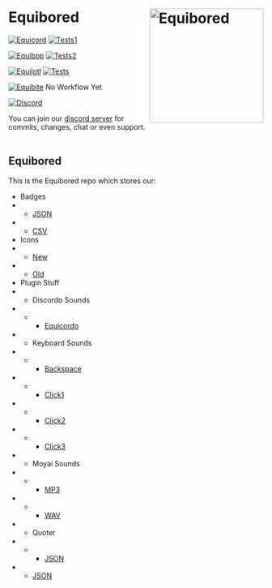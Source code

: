 # Equibored [<img src="https://avatars.githubusercontent.com/u/150590884" width="225" align="right" alt="Equibored">](https://github.com/Equicord/Equibored)

[![Equicord](https://img.shields.io/badge/Equicord-green?style=flat)](https://github.com/Equicord/Equicord)
[![Tests1](https://github.com/Equicord/Equicord/actions/workflows/build.yml/badge.svg)](https://github.com/Equicord/Equicord/actions/workflows/build.yml)

[![Equibop](https://img.shields.io/badge/Equibop-green?style=flat)](https://github.com/Equicord/Equibop)
[![Tests2](https://github.com/Equicord/Equibop/actions/workflows/release.yml/badge.svg)](https://github.com/Equicord/Equibop/actions/workflows/release.yml)

[![Equilotl](https://img.shields.io/badge/Equilotl-green?style=flat)](https://github.com/Equicord/Equilotl)
[![Tests](https://github.com/Equicord/Equilotl/actions/workflows/release.yml/badge.svg)](https://github.com/Equicord/Equilotl/actions/workflows/release.yml)

[![Equibite](https://img.shields.io/badge/Equibite-green?style=flat)](https://github.com/Equicord/Equibite)
No Workflow Yet

[![Discord](https://img.shields.io/discord/1207691698386501634.svg?color=768AD4&label=Discord&logo=discord&logoColor=white)](https://discord.gg/5Xh2W87egW)

You can join our [discord server](https://discord.gg/5Xh2W87egW) for commits, changes, chat or even support.<br></br>

## Equibored

This is the Equibored repo which stores our:

- Badges 
- - [JSON](https://github.com/Equicord/Equibored/blob/main/badges.json)
- - [CSV](https://github.com/Equicord/Equibored/blob/main/misc/badges.csv)
- Icons 
- - [New](https://github.com/Equicord/Equibored/blob/main/misc/icon.png)
- - [Old](https://github.com/Equicord/Equibored/blob/main/misc/icon-old.png)
- Plugin Stuff
- - Discordo Sounds 
- - - [Equicordo](https://github.com/Equicord/Equibored/blob/main/sounds/discordo/equicordo.mp3)
- - Keyboard Sounds 
- - - [Backspace](https://github.com/Equicord/Equibored/blob/main/sounds/keyboard/backspace.wav) 
- - - [Click1](https://github.com/Equicord/Equibored/blob/main/sounds/keyboard/click1.wav)
- - - [Click2](https://github.com/Equicord/Equibored/blob/main/sounds/keyboard/click2.wav)
- - - [Click3](https://github.com/Equicord/Equibored/blob/main/sounds/keyboard/click3.wav)
- - Moyai Sounds 
- - - [MP3](https://github.com/Equicord/Equibored/blob/main/sounds/moyai/moyai.mp3) 
- - - [WAV](https://github.com/Equicord/Equibored/blob/main/sounds/moyai/moyai.wav)
- - Quoter
- - - [JSON](https://github.com/Equicord/Equibored/blob/main/misc/quoterusers.json)
- - [JSON](https://github.com/Equicord/Equibored/blob/main/plugins.json)
